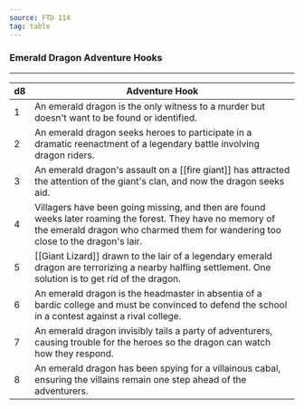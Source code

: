 ```yaml
---
source: FTD 114
tag: table
---
```


### Emerald Dragon Adventure Hooks
---
|d8|Adventure Hook|
|----|------------|
|1|An emerald dragon is the only witness to a murder but doesn't want to be found or identified.|
|2|An emerald dragon seeks heroes to participate in a dramatic reenactment of a legendary battle involving dragon riders.|
|3|An emerald dragon's assault on a [[fire giant]] has attracted the attention of the giant's clan, and now the dragon seeks aid.|
|4|Villagers have been going missing, and then are found weeks later roaming the forest. They have no memory of the emerald dragon who charmed them for wandering too close to the dragon's lair.|
|5|[[Giant Lizard]] drawn to the lair of a legendary emerald dragon are terrorizing a nearby halfling settlement. One solution is to get rid of the dragon.|
|6|An emerald dragon is the headmaster in absentia of a bardic college and must be convinced to defend the school in a contest against a rival college.|
|7|An emerald dragon invisibly tails a party of adventurers, causing trouble for the heroes so the dragon can watch how they respond.|
|8|An emerald dragon has been spying for a villainous cabal, ensuring the villains remain one step ahead of the adventurers.|
